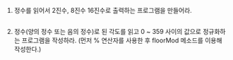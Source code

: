 1. 정수를 읽어서 2진수, 8진수 16진수로 출력하는 프로그램을 만들어라.
```java

```
2. 정수(양의 정수 또는 음의 정수)로 된 각도를 읽고 0 ~ 359 사이의 값으로 정규화하는 프로그램을 작성하라. (먼저 % 연산자를 사용한 후  floorMod  메소드를 이용해 작성한다.)